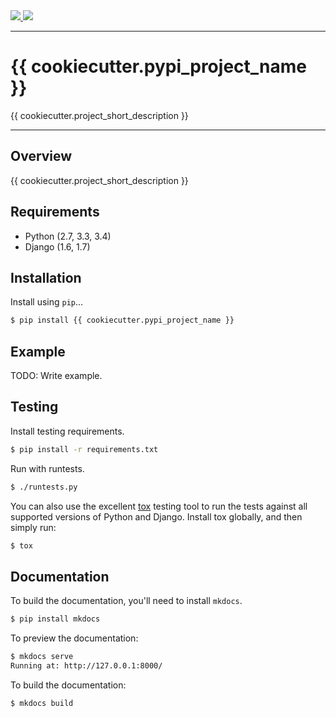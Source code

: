 <div class="badges">
    <a href="http://travis-ci.org/{{ cookiecutter.github_username }}/{{ cookiecutter.repo_name }}">
        <img src="https://travis-ci.org/{{ cookiecutter.github_username }}/{{ cookiecutter.repo_name }}.svg?branch=master">
    </a>
    <a href="https://pypi.python.org/pypi/{{ cookiecutter.pypi_project_name }}">
        <img src="https://pypip.in/version/{{ cookiecutter.pypi_project_name }}/badge.svg">
    </a>
</div>

---

# {{ cookiecutter.pypi_project_name }}

{{ cookiecutter.project_short_description }}

---

## Overview

{{ cookiecutter.project_short_description }}

## Requirements

* Python (2.7, 3.3, 3.4)
* Django (1.6, 1.7)

## Installation

Install using `pip`...

```bash
$ pip install {{ cookiecutter.pypi_project_name }}
```

## Example

TODO: Write example.

## Testing

Install testing requirements.

```bash
$ pip install -r requirements.txt
```

Run with runtests.

```bash
$ ./runtests.py
```

You can also use the excellent [tox](http://tox.readthedocs.org/en/latest/) testing tool to run the tests against all supported versions of Python and Django. Install tox globally, and then simply run:

```bash
$ tox
```

## Documentation

To build the documentation, you'll need to install `mkdocs`.

```bash
$ pip install mkdocs
```

To preview the documentation:

```bash
$ mkdocs serve
Running at: http://127.0.0.1:8000/
```

To build the documentation:

```bash
$ mkdocs build
```
